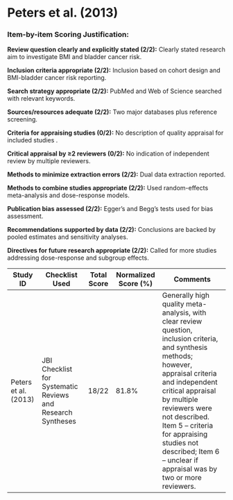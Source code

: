 # Peters et al. (2013)

### Item-by-item Scoring Justification:

**Review question clearly and explicitly stated (2/2):** Clearly stated research aim to investigate BMI and bladder cancer risk.

**Inclusion criteria appropriate (2/2):** Inclusion based on cohort design and BMI-bladder cancer risk reporting.

**Search strategy appropriate (2/2):** PubMed and Web of Science searched with relevant keywords.

**Sources/resources adequate (2/2):** Two major databases plus reference screening.

**Criteria for appraising studies (0/2):** No description of quality appraisal for included studies .

**Critical appraisal by ≥2 reviewers (0/2):** No indication of independent review by multiple reviewers.

**Methods to minimize extraction errors (2/2):** Dual data extraction reported.

**Methods to combine studies appropriate (2/2):** Used random-effects meta-analysis and dose-response models.

**Publication bias assessed (2/2):** Egger’s and Begg’s tests used for bias assessment.

**Recommendations supported by data (2/2):** Conclusions are backed by pooled estimates and sensitivity analyses.

**Directives for future research appropriate (2/2):** Called for more studies addressing dose-response and subgroup effects.

| Study ID | Checklist Used | Total Score | Normalized Score (%) | Comments |
| --- | --- | --- | --- | --- |
| Peters et al. (2013) | JBI Checklist for Systematic Reviews and Research Syntheses | 18/22 | 81.8% | Generally high quality meta-analysis, with clear review question, inclusion criteria, and synthesis methods; however, appraisal criteria and independent critical appraisal by multiple reviewers were not described. Item 5 – criteria for appraising studies not described; Item 6 – unclear if appraisal was by two or more reviewers. |
